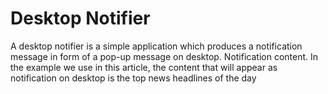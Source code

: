 # Desktop Notifier
 A desktop notifier is a simple application which produces a notification message in form of a pop-up message on desktop. Notification content. In the example we use in this article, the content that will appear as notification on desktop is the top news headlines of the day
